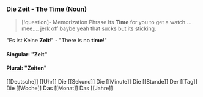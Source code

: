 ### Die Zeit - The Time   (Noun)

> [!question]- Memorization Phrase
> Its **Time** for you to get a watch.... mee.... jerk off baybe yeah that sucks but its sticking.

"Es ist Keine **Zeit**!" - "There is no **time**!"

#### Singular: "Zeit"
#### Plural: "Zeiten"



[[Deutsche]]
[[Uhr]]
Die [[Sekund]]
Die [[Minute]]
Die [[Stunde]]
Der [[Tag]]
Die [[Woche]]
Das [[Monat]]
Das [[Jahre]]